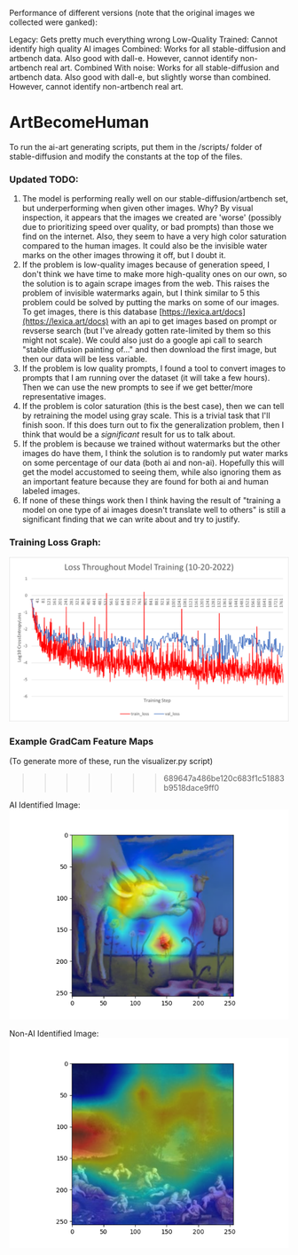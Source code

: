 
Performance of different versions (note that the original images we collected were ganked):

Legacy: Gets pretty much everything wrong
Low-Quality Trained: Cannot identify high quality AI images
Combined: Works for all stable-diffusion and artbench data. Also good with dall-e. However, cannot identify non-artbench real art.
Combined With noise: Works for all stable-diffusion and artbench data. Also good with dall-e, but slightly worse than combined. However, cannot identify non-artbench real art.

# ArtBecomeHuman

To run the ai-art generating scripts, put them in the /scripts/ folder of stable-diffusion and modify the constants at the top of the files.

### Updated TODO:
   1. The model is performing really well on our stable-diffusion/artbench set, but underperforming when given other images. Why? By visual inspection, it appears that the images we created are 'worse' (possibly due to prioritizing speed over quality, or bad prompts) than those we find on the internet. Also, they seem to have a very high color saturation compared to the human images. It could also be the invisible water marks on the other images throwing it off, but I doubt it.
   2. If the problem is low-quality images because of generation speed, I don't think we have time to make more high-quality ones on our own, so the solution is to again scrape images from the web. This raises the problem of invisible watermarks again, but I think similar to 5 this problem could be solved by putting the marks on some of our images. To get images, there is this database [https://lexica.art/docs](https://lexica.art/docs) with an api to get images based on prompt or revserse search (but I've already gotten rate-limited by them so this might not scale). We could also just do a google api call to search "stable diffusion painting of..." and then download the first image, but then our data will be less variable.
   3. If the problem is low quality prompts, I found a tool to convert images to prompts that I am running over the dataset (it will take a few hours). Then we can use the new prompts to see if we get better/more representative images.
   4. If the problem is color saturation (this is the best case), then we can tell by retraining the model using gray scale. This is a trivial task that I'll finish soon. If this does turn out to fix the generalization problem, then I think that would be a _significant_ result for us to talk about.
   5. If the problem is because we trained without watermarks but the other images do have them, I think the solution is to randomly put water marks on some percentage of our data (both ai and non-ai). Hopefully this will get the model accustomed to seeing them, while also ignoring them as an important feature because they are found for both ai and human labeled images.
   6. If none of these things work then I think having the result of "training a model on one type of ai images doesn't translate well to others" is still a significant finding that we can write about and try to justify.
    

### Training Loss Graph:
![graph showing loss throughout training](example_images/loss_graph_10-20.png?raw=true)

### Example GradCam Feature Maps
(To generate more of these, run the visualizer.py script) <br />
>>>>>>> 689647a486be120c683f1c51883b9518dace9ff0

AI Identified Image: <br />
![graph showing loss throughout training](example_images/ai_example_activations.png?raw=true)

Non-AI Identified Image: <br />
![graph showing loss throughout training](example_images/non-ai_example_activations.png?raw=true)
